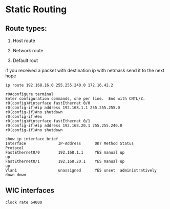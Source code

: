 # Static Routing


## Route types:

1. Host route

2. Network route

3. Default rout


if you received a packet with destination ip with  netmask send it to the next hope

```
ip route 192.168.16.0 255.255.240.0 172.16.42.2
```
```
r0#configure terminal 
Enter configuration commands, one per line.  End with CNTL/Z.
r0(config)#interface fastEthernet 0/0
r0(config-if)#ip address 192.168.1.1 255.255.255.0
r0(config-if)#no shutdown 
r0(config-if)#ex
r0(config)#interface fastEthernet 0/1
r0(config-if)#ip address 192.168.20.1 255.255.240.0
r0(config-if)#no shutdown 
```


```
show ip interface brief 
Interface              IP-Address      OK? Method Status                Protocol 
FastEthernet0/0        192.168.1.1     YES manual up                    up 
FastEthernet0/1        192.168.20.1    YES manual up                    up 
Vlan1                  unassigned      YES unset  administratively down down
```
## WIC interfaces
```
clock rate 64000
```
